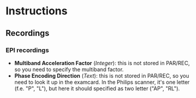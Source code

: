 # Instructions


## Recordings

### EPI recordings

  - **Multiband Acceleration Factor** (*Integer*): this is not stored in PAR/REC, so you need to specify the multiband factor.
  - **Phase Encoding Direction** (*Text*): this is not stored in PAR/REC, so you need to look it up in the examcard. In the Philips scanner, it's one letter (f.e. "P", "L"), but here it should specified as two letter ("AP", "RL").
